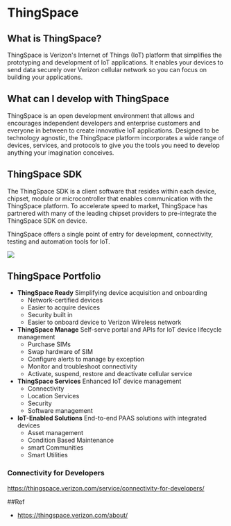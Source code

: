 # ThingSpace

## What is ThingSpace?

ThingSpace is Verizon's Internet of Things (IoT) platform that simplifies the prototyping and development of IoT applications. It enables your devices to send data securely over Verizon cellular network so you can focus on building your applications.

## What can I develop with ThingSpace

ThingSpace is an open development environment that allows and encourages independent developers and enterprise customers and everyone in between to create innovative IoT applications. Designed to be technology agnostic, the ThingSpace platform incorporates a wide range of devices, services, and protocols to give you the tools you need to develop anything your imagination conceives.

## ThingSpace SDK

The ThingSpace SDK is a client software that resides within each device, chipset, module or microcontroller that enables communication with the ThingSpace platform. To accelerate speed to market, ThingSpace has partnered with many of the leading chipset providers to pre-integrate the ThingSpace SDK on device.

ThingSpace offers a single point of entry for development, connectivity, testing and automation tools for IoT.

![](verizon.PNG)

## ThingSpace Portfolio

- **ThingSpace Ready**
  Simplifying device acquisition and onboarding
  - Network-certified devices
  - Easier to acquire devices
  - Security built in
  - Easier to onboard device to Verizon Wireless network
- **ThingSpace Manage**
  Self-serve portal and APIs for IoT device lifecycle management
  - Purchase SIMs
  - Swap hardware of SIM
  - Configure alerts to manage by exception
  - Monitor and troubleshoot connectivity
  - Activate, suspend, restore and deactivate cellular service
- **ThingSpace Services**
  Enhanced IoT device management
  - Connectivity
  - Location Services
  - Security
  - Software management
- **IoT-Enabled Solutions**
  End-to-end PAAS solutions with integrated devices
  - Asset management
  - Condition Based Maintenance
  - smart Communities
  - Smart Utilities

### Connectivity for Developers

https://thingspace.verizon.com/service/connectivity-for-developers/

##Ref
- https://thingspace.verizon.com/about/